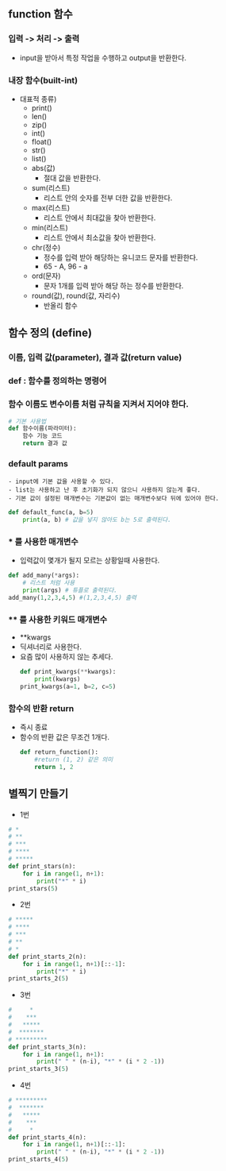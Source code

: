 ## function 함수
### 입력 -> 처리 -> 출력
 - input을 받아서 특정 작업을 수행하고 output을 반환한다.

### 내장 함수(built-int)
 - 대표적 종류)
   - print()
   - len()
   - zip()
   - int()
   - float()
   - str()
   - list()
   - abs(값)
     - 절대 값을 반환한다.
   - sum(리스트)
     - 리스트 안의 숫자를 전부 더한 값을 반환한다.
   - max(리스트)
     - 리스트 안에서 최대값을 찾아 반환한다.
   - min(리스트)
     - 리스트 안에서 최소값을 찾아 반환한다.
   - chr(정수)
     - 정수를 입력 받아 해당하는 유니코드 문자를 반환한다.
     - 65 - A, 96 - a
   - ord(문자)
     - 문자 1개를 입력 받아 해당 하는 정수를 반환한다.
   - round(값), round(값, 자리수)
     - 반올리 함수

## 함수 정의 (define)
### 이름, 입력 값(parameter), 결과 값(return value)
### def : 함수를 정의하는 명령어
### 함수 이름도 변수이름 처럼 규칙을 지켜서 지어야 한다.
  ```Python 3
  # 기본 사용법
  def 함수이름(파라미터):
      함수 기능 코드
      return 결과 값
  ```
### default params
    - input에 기본 값을 사용할 수 있다.
    - list는 사용하고 난 후 초기화가 되지 않으니 사용하지 않는게 좋다.
    - 기본 값이 설정된 매개변수는 기본값이 없는 매개변수보다 뒤에 있어야 한다.
  ```Python 3
  def default_func(a, b=5)
      print(a, b) # 값을 넣지 않아도 b는 5로 출력된다.
  ```

### * 를 사용한 매개변수
 - 입력값이 몇개가 될지 모르는 상황일때 사용한다.
  ```Python 3
  def add_many(*args):
      # 리스트 처럼 사용
      print(args) # 튜플로 출력된다.
  add_many(1,2,3,4,5) #(1,2,3,4,5) 출력
  ```

### ** 를 사용한 키워드 매개변수
- **kwargs
- 딕셔너리로 사용한다.
- 요즘 많이 사용하지 않는 추세다.
  ```Python 3
  def print_kwargs(**kwargs):
      print(kwargs)
  print_kwargs(a=1, b=2, c=5)
  ```
### 함수의 반환 return
- 즉시 종료
- 함수의 반환 값은 무조건 1개다.
  ```Python 3
  def return_function():
      #return (1, 2) 같은 의미
      return 1, 2
  ```


## 별찍기 만들기
 - 1번
  ```Python 3
  # *
  # **
  # ***
  # ****
  # *****
  def print_stars(n):
      for i in range(1, n+1):
          print("*" * i)
  print_stars(5)
  ```
 - 2번
  ```Python 3
  # *****
  # ****
  # ***
  # **
  # *
  def print_starts_2(n):
      for i in range(1, n+1)[::-1]:
          print("*" * i)
  print_starts_2(5)
  ```
 - 3번
  ```Python 3
  #     *
  #    ***
  #   *****
  #  *******
  # *********
  def print_starts_3(n):
      for i in range(1, n+1):
          print(" " * (n-i), "*" * (i * 2 -1))
  print_starts_3(5)
  ```
 - 4번
  ```Python 3
  # *********
  #  *******
  #   *****
  #    ***
  #     *
  def print_starts_4(n):
      for i in range(1, n+1)[::-1]:
          print(" " * (n-i), "*" * (i * 2 -1))
  print_starts_4(5)
  ```